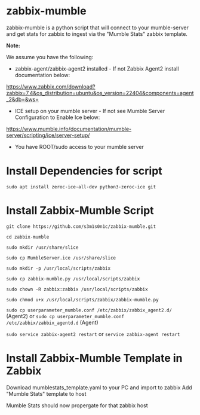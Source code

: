 # zabbix-mumble

zabbix-mumble is a python script that will connect to your mumble-server and get stats for zabbix to ingest via the "Mumble Stats" zabbix template.

****Note:****

We assume you have the following:

* zabbix-agent/zabbix-agent2 installed - If not Zabbix Agent2 install documentation below:

https://www.zabbix.com/download?zabbix=7.4&os_distribution=ubuntu&os_version=22404&components=agent_2&db=&ws=

* ICE setup on your mumble server - If not see Mumble Server Configuration to Enable Ice below:

https://www.mumble.info/documentation/mumble-server/scripting/ice/server-setup/

* You have ROOT/sudo access to your mumble server


# Install Dependencies for script

`sudo apt install zeroc-ice-all-dev python3-zeroc-ice git`

# Install Zabbix-Mumble Script

`git clone https://github.com/s3m1s0n1c/zabbix-mumble.git`

`cd zabbix-mumble`

`sudo mkdir /usr/share/slice`

`sudo cp MumbleServer.ice /usr/share/slice`

`sudo mkdir -p /usr/local/scripts/zabbix`

`sudo cp zabbix-mumble.py /usr/local/scripts/zabbix`

`sudo chown -R zabbix:zabbix /usr/local/scripts/zabbix`

`sudo chmod u+x /usr/local/scripts/zabbix/zabbix-mumble.py`

`sudo cp userparameter_mumble.conf /etc/zabbix/zabbix_agent2.d/` (Agent2) or `sudo cp userparameter_mumble.conf /etc/zabbix/zabbix_agentd.d` (Agent)

`sudo service zabbix-agent2 restart` or `service zabbix-agent restart`

# Install Zabbix-Mumble Template in Zabbix

Download mumblestats_template.yaml to your PC and import to zabbix
Add "Mumble Stats" template to host

Mumble Stats should now propergate for that zabbix host


